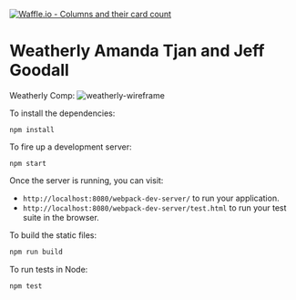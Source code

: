 [![Waffle.io - Columns and their card count](https://badge.waffle.io/soytjan/weatherly.png?columns=all)](https://waffle.io/soytjan/weatherly?utm_source=badge)
# Weatherly Amanda Tjan and Jeff Goodall

Weatherly Comp:
![weatherly-wireframe](https://user-images.githubusercontent.com/29507352/34415260-e6cecd70-ebaa-11e7-9875-e4a61d851e79.png)

To install the dependencies:

```
npm install
```

To fire up a development server:

```
npm start
```

Once the server is running, you can visit:

* `http://localhost:8080/webpack-dev-server/` to run your application.
* `http://localhost:8080/webpack-dev-server/test.html` to run your test suite in the browser.

To build the static files:

```js
npm run build
```


To run tests in Node:

```js
npm test
```
